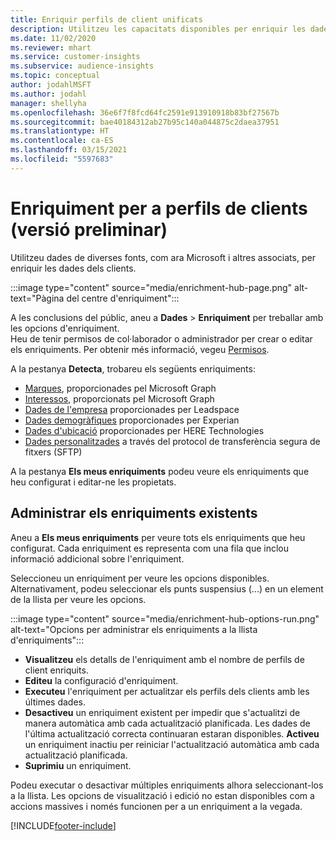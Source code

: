 ```yaml
---
title: Enriquir perfils de client unificats
description: Utilitzeu les capacitats disponibles per enriquir les dades dels clients.
ms.date: 11/02/2020
ms.reviewer: mhart
ms.service: customer-insights
ms.subservice: audience-insights
ms.topic: conceptual
author: jodahlMSFT
ms.author: jodahl
manager: shellyha
ms.openlocfilehash: 36e6f7f8fcd64fc2591e913910918b83bf27567b
ms.sourcegitcommit: bae40184312ab27b95c140a044875c2daea37951
ms.translationtype: HT
ms.contentlocale: ca-ES
ms.lasthandoff: 03/15/2021
ms.locfileid: "5597683"
---
```

# <a name="enrichment-for-customer-profiles-preview"></a>Enriquiment per a perfils de clients (versió preliminar)

Utilitzeu dades de diverses fonts, com ara Microsoft i altres associats, per enriquir les dades dels clients.

:::image type="content" source="media/enrichment-hub-page.png" alt-text="Pàgina del centre d'enriquiment":::

A les conclusions del públic, aneu a **Dades** > **Enriquiment** per treballar amb les opcions d'enriquiment.    
Heu de tenir permisos de col·laborador o administrador per crear o editar els enriquiments. Per obtenir més informació, vegeu [Permisos](permissions.md).

A la pestanya **Detecta**, trobareu els següents enriquiments:

- [Marques](enrichment-microsoft-graph.md), proporcionades pel Microsoft Graph
- [Interessos](enrichment-microsoft-graph.md), proporcionats pel Microsoft Graph
- [Dades de l'empresa](enrichment-leadspace.md) proporcionades per Leadspace
- [Dades demogràfiques](enrichment-experian.md) proporcionades per Experian
- [Dades d'ubicació](enrichment-here.md) proporcionades per HERE Technologies
- [Dades personalitzades](enrichment-SFTP-custom-import.md) a través del protocol de transferència segura de fitxers (SFTP)

A la pestanya **Els meus enriquiments** podeu veure els enriquiments que heu configurat i editar-ne les propietats.

## <a name="manage-existing-enrichments"></a>Administrar els enriquiments existents

Aneu a **Els meus enriquiments** per veure tots els enriquiments que heu configurat. Cada enriquiment es representa com una fila que inclou informació addicional sobre l'enriquiment.

Seleccioneu un enriquiment per veure les opcions disponibles. Alternativament, podeu seleccionar els punts suspensius (...) en un element de la llista per veure les opcions.

:::image type="content" source="media/enrichment-hub-options-run.png" alt-text="Opcions per administrar els enriquiments a la llista d'enriquiments":::

- **Visualitzeu** els detalls de l'enriquiment amb el nombre de perfils de client enriquits.
- **Editeu** la configuració d'enriquiment.
- **Executeu** l'enriquiment per actualitzar els perfils dels clients amb les últimes dades.
- **Desactiveu** un enriquiment existent per impedir que s'actualitzi de manera automàtica amb cada actualització planificada. Les dades de l'última actualització correcta continuaran estaran disponibles. **Activeu** un enriquiment inactiu per reiniciar l'actualització automàtica amb cada actualització planificada.
- **Suprimiu** un enriquiment.

Podeu executar o desactivar múltiples enriquiments alhora seleccionant-los a la llista. Les opcions de visualització i edició no estan disponibles com a accions massives i només funcionen per a un enriquiment a la vegada.


[!INCLUDE[footer-include](../includes/footer-banner.md)]